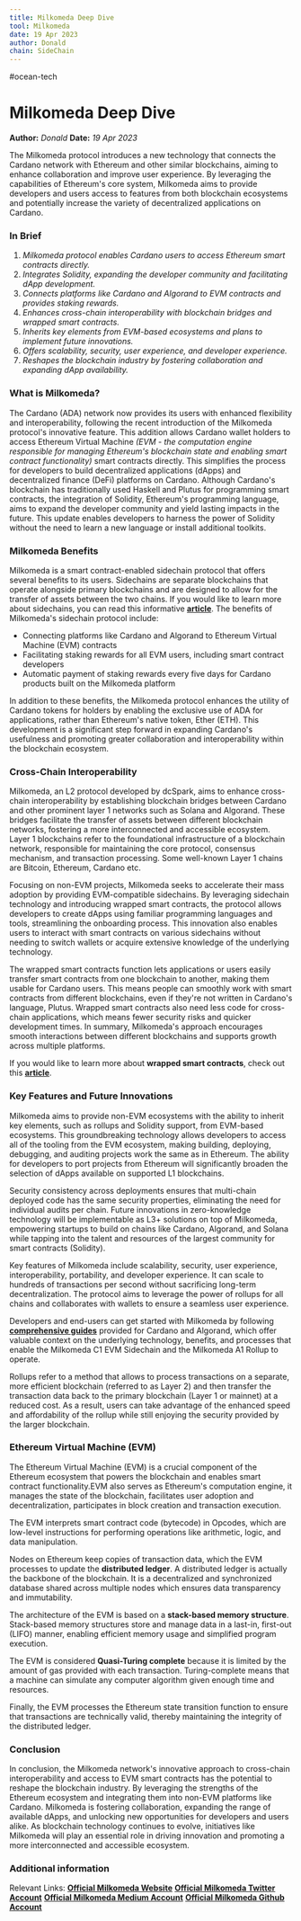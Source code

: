 ```yaml
---
title: Milkomeda Deep Dive
tool: Milkomeda
date: 19 Apr 2023
author: Donald
chain: SideChain
---
```

#ocean-tech 

# Milkomeda Deep Dive
**Author:** *Donald*
**Date:** *19 Apr 2023*

The Milkomeda protocol introduces a new technology that connects the Cardano network with Ethereum and other similar blockchains, aiming to enhance collaboration and improve user experience. By leveraging the capabilities of Ethereum's core system, Milkomeda aims to provide developers and users access to features from both blockchain ecosystems and potentially increase the variety of decentralized applications on Cardano.

### In Brief

1. *Milkomeda protocol enables Cardano users to access Ethereum smart contracts directly.*
2. *Integrates Solidity, expanding the developer community and facilitating dApp development.*
3. *Connects platforms like Cardano and Algorand to EVM contracts and provides staking rewards.*
4. *Enhances cross-chain interoperability with blockchain bridges and wrapped smart contracts.*
5. *Inherits key elements from EVM-based ecosystems and plans to implement future innovations.*
6. *Offers scalability, security, user experience, and developer experience.*
7. *Reshapes the blockchain industry by fostering collaboration and expanding dApp availability.*


### What is Milkomeda?

The Cardano (ADA) network now provides its users with enhanced flexibility and interoperability, following the recent introduction of the Milkomeda protocol's innovative feature. This addition allows Cardano wallet holders to access Ethereum Virtual Machine *(EVM - the computation engine responsible for managing Ethereum's blockchain state and enabling smart contract functionality)* smart contracts directly. This simplifies the process for developers to build decentralized applications (dApps) and decentralized finance (DeFi) platforms on Cardano. Although Cardano's blockchain has traditionally used Haskell and Plutus for programming smart contracts, the integration of Solidity, Ethereum's programming language, aims to expand the developer community and yield lasting impacts in the future. This update enables developers to harness the power of Solidity without the need to learn a new language or install additional toolkits.

### Milkomeda Benefits


Milkomeda is a smart contract-enabled sidechain protocol that offers several benefits to its users. Sidechains are separate blockchains that operate alongside primary blockchains and are designed to allow for the transfer of assets between the two chains. If you would like to learn more about sidechains, you can read this informative [**article**](https://crypto.com/university/what-are-sidechains-scaling-blockchain).  The benefits of Milkomeda's sidechain protocol include:

* Connecting platforms like Cardano and Algorand to Ethereum Virtual Machine (EVM) contracts
* Facilitating staking rewards for all EVM users, including smart contract developers
* Automatic payment of staking rewards every five days for Cardano products built on the Milkomeda platform

In addition to these benefits, the Milkomeda protocol enhances the utility of Cardano tokens for holders by enabling the exclusive use of ADA for applications, rather than Ethereum's native token, Ether (ETH). This development is a significant step forward in expanding Cardano's usefulness and promoting greater collaboration and interoperability within the blockchain ecosystem.

### Cross-Chain Interoperability 

Milkomeda, an L2 protocol developed by dcSpark, aims to enhance cross-chain interoperability by establishing blockchain bridges between Cardano and other prominent layer 1 networks such as Solana and Algorand. These bridges facilitate the transfer of assets between different blockchain networks, fostering a more interconnected and accessible ecosystem. Layer 1 blockchains refer to the foundational infrastructure of a blockchain network, responsible for maintaining the core protocol, consensus mechanism, and transaction processing. Some well-known Layer 1 chains are Bitcoin, Ethereum, Cardano etc.

Focusing on non-EVM projects, Milkomeda seeks to accelerate their mass adoption by providing EVM-compatible sidechains. By leveraging sidechain technology and introducing wrapped smart contracts, the protocol allows developers to create dApps using familiar programming languages and tools, streamlining the onboarding process. This innovation also enables users to interact with smart contracts on various sidechains without needing to switch wallets or acquire extensive knowledge of the underlying technology.

The wrapped smart contracts function lets applications or users easily transfer smart contracts from one blockchain to another, making them usable for Cardano users. This means people can smoothly work with smart contracts from different blockchains, even if they're not written in Cardano's language, Plutus. Wrapped smart contracts also need less code for cross-chain applications, which means fewer security risks and quicker development times. In summary, Milkomeda's approach encourages smooth interactions between different blockchains and supports growth across multiple platforms.

If you would like to learn more about **wrapped smart contracts**, check out this [**article**](https://www.coindesk.com/learn/what-are-wrapped-tokens/).
### Key Features and Future Innovations

Milkomeda aims to provide non-EVM ecosystems with the ability to inherit key elements, such as rollups and Solidity support, from EVM-based ecosystems. This groundbreaking technology allows developers to access all of the tooling from the EVM ecosystem, making building, deploying, debugging, and auditing projects work the same as in Ethereum. The ability for developers to port projects from Ethereum will significantly broaden the selection of dApps available on supported L1 blockchains.

Security consistency across deployments ensures that multi-chain deployed code has the same security properties, eliminating the need for individual audits per chain. Future innovations in zero-knowledge technology will be implementable as L3+ solutions on top of Milkomeda, empowering startups to build on chains like Cardano, Algorand, and Solana while tapping into the talent and resources of the largest community for smart contracts (Solidity).

Key features of Milkomeda include scalability, security, user experience, interoperability, portability, and developer experience. It can scale to hundreds of transactions per second without sacrificing long-term decentralization. The protocol aims to leverage the power of rollups for all chains and collaborates with wallets to ensure a seamless user experience.

Developers and end-users can get started with Milkomeda by following [**comprehensive guides**](https://dcspark.github.io/milkomeda-documentation/cardano/for-developers/) provided for Cardano and Algorand, which offer valuable context on the underlying technology, benefits, and processes that enable the Milkomeda C1 EVM Sidechain and the Milkomeda A1 Rollup to operate.

Rollups refer to a method that allows to process transactions on a separate, more efficient blockchain (referred to as Layer 2) and then transfer the transaction data back to the primary blockchain (Layer 1 or mainnet) at a reduced cost. As a result, users can take advantage of the enhanced speed and affordability of the rollup while still enjoying the security provided by the larger blockchain.

### Ethereum Virtual Machine (EVM)

The Ethereum Virtual Machine (EVM) is a crucial component of the Ethereum ecosystem that powers the blockchain and enables smart contract functionality.EVM  also serves as Ethereum's computation engine, it manages the state of the blockchain, facilitates user adoption and decentralization, participates in block creation and transaction execution.  

The EVM interprets smart contract code (bytecode) in Opcodes, which are low-level instructions for performing operations like arithmetic, logic, and data manipulation. 

Nodes on Ethereum keep copies of transaction data, which the EVM processes to update the **distributed ledger**. A distributed ledger is actually the backbone of the blockchain. It is a decentralized and synchronized database shared across multiple nodes which ensures data transparency and immutability.

The architecture of the EVM is based on a **stack-based memory structure**. Stack-based memory structures store and manage data in a last-in, first-out (LIFO) manner, enabling efficient memory usage and simplified program execution.

The EVM is considered **Quasi-Turing complete** because it is limited by the amount of gas provided with each transaction. Turing-complete means that a machine can simulate any computer algorithm given enough time and resources.

Finally, the EVM processes the Ethereum state transition function to ensure that transactions are technically valid, thereby maintaining the integrity of the distributed ledger.


### Conclusion

In conclusion, the Milkomeda network's innovative approach to cross-chain interoperability and access to EVM smart contracts has the potential to reshape the blockchain industry. By leveraging the strengths of the Ethereum ecosystem and integrating them into non-EVM platforms like Cardano. Milkomeda is fostering collaboration, expanding the range of available dApps, and unlocking new opportunities for developers and users alike. As blockchain technology continues to evolve, initiatives like Milkomeda will play an essential role in driving innovation and promoting a more interconnected and accessible ecosystem.

### Additional information

Relevant Links:
[**Official Milkomeda Website**](https://www.milkomeda.com/)
[**Official Milkomeda Twitter Account**](https://twitter.com/Milkomeda_com)
[**Official Milkomeda Medium Account**](https://medium.com/@milkomedafoundation)
[**Official Milkomeda Github Account**](https://github.com/orgs/dcSpark/repositories)
